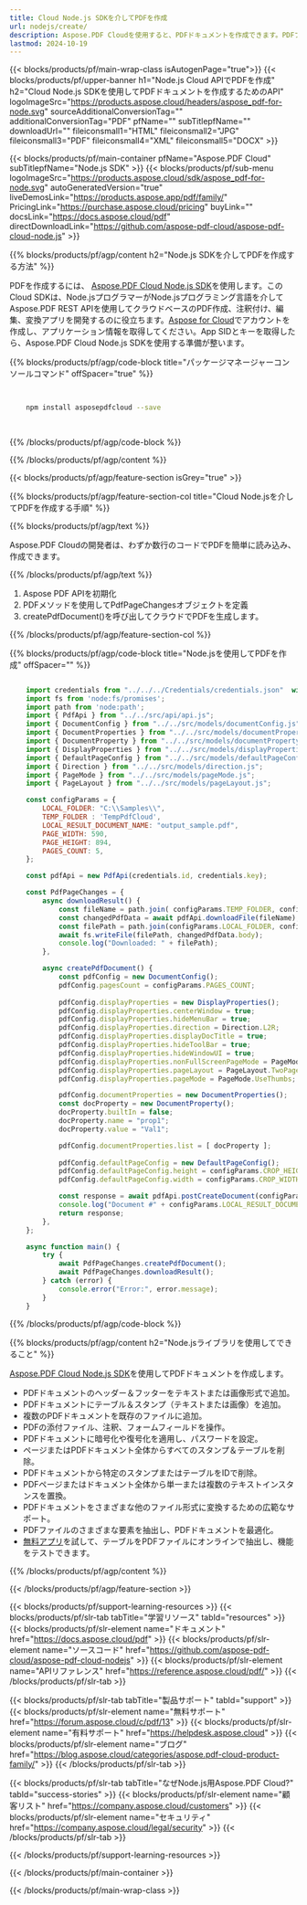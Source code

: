```yaml
---
title: Cloud Node.js SDKを介してPDFを作成
url: nodejs/create/
description: Aspose.PDF Cloudを使用すると、PDFドキュメントを作成できます。PDFファイルを作成するためのNode.jsソースコードを確認してください。
lastmod: 2024-10-19
---
```


{{< blocks/products/pf/main-wrap-class isAutogenPage="true">}}
{{< blocks/products/pf/upper-banner h1="Node.js Cloud APIでPDFを作成" h2="Cloud Node.js SDKを使用してPDFドキュメントを作成するためのAPI" logoImageSrc="https://products.aspose.cloud/headers/aspose_pdf-for-node.svg" sourceAdditionalConversionTag="" additionalConversionTag="PDF" pfName="" subTitlepfName="" downloadUrl="" fileiconsmall1="HTML" fileiconsmall2="JPG" fileiconsmall3="PDF" fileiconsmall4="XML" fileiconsmall5="DOCX" >}}

{{< blocks/products/pf/main-container pfName="Aspose.PDF Cloud" subTitlepfName="Node.js SDK" >}}
{{< blocks/products/pf/sub-menu logoImageSrc="https://products.aspose.cloud/sdk/aspose_pdf-for-node.svg"
autoGeneratedVersion="true"
liveDemosLink="https://products.aspose.app/pdf/family/" PricingLink="https://purchase.aspose.cloud/pricing" buyLink="" docsLink="https://docs.aspose.cloud/pdf"  directDownloadLink="https://github.com/aspose-pdf-cloud/aspose-pdf-cloud-node.js" >}}

{{% blocks/products/pf/agp/content h2="Node.js SDKを介してPDFを作成する方法" %}}

PDFを作成するには、
[Aspose.PDF Cloud Node.js SDK](https://products.aspose.cloud/pdf/nodejs/)を使用します。このCloud SDKは、Node.jsプログラマーがNode.jsプログラミング言語を介してAspose.PDF REST APIを使用してクラウドベースのPDF作成、注釈付け、編集、変換アプリを開発するのに役立ちます。[Aspose for Cloud](https://dashboard.aspose.cloud/#/apps)でアカウントを作成し、アプリケーション情報を取得してください。App SIDとキーを取得したら、Aspose.PDF Cloud Node.js SDKを使用する準備が整います。

{{% blocks/products/pf/agp/code-block title="パッケージマネージャーコンソールコマンド" offSpacer="true" %}}

```bash

     
    npm install asposepdfcloud --save
     
     

```

{{% /blocks/products/pf/agp/code-block %}}

{{% /blocks/products/pf/agp/content %}}

{{< blocks/products/pf/agp/feature-section isGrey="true" >}}

{{% blocks/products/pf/agp/feature-section-col title="Cloud Node.jsを介してPDFを作成する手順" %}}

{{% blocks/products/pf/agp/text %}}

Aspose.PDF Cloudの開発者は、わずか数行のコードでPDFを簡単に読み込み、作成できます。

{{% /blocks/products/pf/agp/text %}}

1. Aspose PDF APIを初期化
1. PDFメソッドを使用してPdfPageChangesオブジェクトを定義
1. createPdfDocument()を呼び出してクラウドでPDFを生成します。

{{% /blocks/products/pf/agp/feature-section-col %}}

{{% blocks/products/pf/agp/code-block title="Node.jsを使用してPDFを作成" offSpacer="" %}}

```js

    import credentials from "../../../Credentials/credentials.json"  with { type: "json" };    // json-file in this format: { "id": "*****", "key": "*******" }
    import fs from 'node:fs/promises';
    import path from 'node:path';
    import { PdfApi } from "../../src/api/api.js";
    import { DocumentConfig } from "../../src/models/documentConfig.js" 
    import { DocumentProperties } from "../../src/models/documentProperties.js"
    import { DocumentProperty } from "../../src/models/documentProperty.js"
    import { DisplayProperties } from "../../src/models/displayProperties.js"
    import { DefaultPageConfig } from "../../src/models/defaultPageConfig.js"
    import { Direction } from "../../src/models/direction.js";
    import { PageMode } from "../../src/models/pageMode.js";
    import { PageLayout } from "../../src/models/pageLayout.js";

    const configParams = {
        LOCAL_FOLDER: "C:\\Samples\\",
        TEMP_FOLDER : 'TempPdfCloud',
        LOCAL_RESULT_DOCUMENT_NAME: "output_sample.pdf",
        PAGE_WIDTH: 590,
        PAGE_HEIGHT: 894,
        PAGES_COUNT: 5,
    };

    const pdfApi = new PdfApi(credentials.id, credentials.key);

    const PdfPageChanges = {
        async downloadResult() {
            const fileName = path.join( configParams.TEMP_FOLDER, configParams.LOCAL_RESULT_DOCUMENT_NAME);
            const changedPdfData = await pdfApi.downloadFile(fileName);
            const filePath = path.join(configParams.LOCAL_FOLDER, configParams.LOCAL_RESULT_DOCUMENT_NAME);
            await fs.writeFile(filePath, changedPdfData.body);
            console.log("Downloaded: " + filePath);
        },

        async createPdfDocument() {
            const pdfConfig = new DocumentConfig();
            pdfConfig.pagesCount = configParams.PAGES_COUNT;
            
            pdfConfig.displayProperties = new DisplayProperties();
            pdfConfig.displayProperties.centerWindow = true;
            pdfConfig.displayProperties.hideMenuBar = true;
            pdfConfig.displayProperties.direction = Direction.L2R;
            pdfConfig.displayProperties.displayDocTitle = true;
            pdfConfig.displayProperties.hideToolBar = true;
            pdfConfig.displayProperties.hideWindowUI = true;
            pdfConfig.displayProperties.nonFullScreenPageMode = PageMode.UseThumbs;
            pdfConfig.displayProperties.pageLayout = PageLayout.TwoPageLeft;
            pdfConfig.displayProperties.pageMode = PageMode.UseThumbs;

            pdfConfig.documentProperties = new DocumentProperties();
            const docProperty = new DocumentProperty();
            docProperty.builtIn = false;
            docProperty.name = "prop1";
            docProperty.value = "Val1";

            pdfConfig.documentProperties.list = [ docProperty ];
            
            pdfConfig.defaultPageConfig = new DefaultPageConfig();
            pdfConfig.defaultPageConfig.height = configParams.CROP_HEIGHT;
            pdfConfig.defaultPageConfig.width = configParams.CROP_WIDTH;

            const response = await pdfApi.postCreateDocument(configParams.LOCAL_RESULT_DOCUMENT_NAME, pdfConfig, null, configParams.TEMP_FOLDER);
            console.log("Document #" + configParams.LOCAL_RESULT_DOCUMENT_NAME + " created.")
            return response;
        },
    };

    async function main() {
        try {
            await PdfPageChanges.createPdfDocument();
            await PdfPageChanges.downloadResult();
        } catch (error) {
            console.error("Error:", error.message);
        }
    }
```

{{% /blocks/products/pf/agp/code-block %}}

{{% blocks/products/pf/agp/content h2="Node.jsライブラリを使用してできること" %}}

[Aspose.PDF Cloud Node.js SDK](https://products.aspose.cloud/pdf/nodejs/)を使用してPDFドキュメントを作成します。

+ PDFドキュメントのヘッダー＆フッターをテキストまたは画像形式で追加。
+ PDFドキュメントにテーブル＆スタンプ（テキストまたは画像）を追加。
+ 複数のPDFドキュメントを既存のファイルに追加。
+ PDFの添付ファイル、注釈、フォームフィールドを操作。
+ PDFドキュメントに暗号化や復号化を適用し、パスワードを設定。
+ ページまたはPDFドキュメント全体からすべてのスタンプ＆テーブルを削除。
+ PDFドキュメントから特定のスタンプまたはテーブルをIDで削除。
+ PDFページまたはドキュメント全体から単一または複数のテキストインスタンスを置換。
+ PDFドキュメントをさまざまな他のファイル形式に変換するための広範なサポート。
+ PDFファイルのさまざまな要素を抽出し、PDFドキュメントを最適化。
+ [無料アプリ](https://products.aspose.app/pdf/table-extraction)を試して、テーブルをPDFファイルにオンラインで抽出し、機能をテストできます。

{{% /blocks/products/pf/agp/content %}}

{{< /blocks/products/pf/agp/feature-section >}}

{{< blocks/products/pf/support-learning-resources >}}
{{< blocks/products/pf/slr-tab tabTitle="学習リソース" tabId="resources" >}}
{{< blocks/products/pf/slr-element name="ドキュメント" href="https://docs.aspose.cloud/pdf" >}}
{{< blocks/products/pf/slr-element name="ソースコード" href="https://github.com/aspose-pdf-cloud/aspose-pdf-cloud-nodejs" >}}
{{< blocks/products/pf/slr-element name="APIリファレンス" href="https://reference.aspose.cloud/pdf/" >}}
{{< /blocks/products/pf/slr-tab >}}

{{< blocks/products/pf/slr-tab tabTitle="製品サポート" tabId="support" >}}
{{< blocks/products/pf/slr-element name="無料サポート" href="https://forum.aspose.cloud/c/pdf/13" >}}
{{< blocks/products/pf/slr-element name="有料サポート" href="https://helpdesk.aspose.cloud" >}}
{{< blocks/products/pf/slr-element name="ブログ" href="https://blog.aspose.cloud/categories/aspose.pdf-cloud-product-family/" >}}
{{< /blocks/products/pf/slr-tab >}}

{{< blocks/products/pf/slr-tab tabTitle="なぜNode.js用Aspose.PDF Cloud?" tabId="success-stories" >}}
{{< blocks/products/pf/slr-element name="顧客リスト" href="https://company.aspose.cloud/customers" >}}
{{< blocks/products/pf/slr-element name="セキュリティ" href="https://company.aspose.cloud/legal/security" >}}
{{< /blocks/products/pf/slr-tab >}}

{{< /blocks/products/pf/support-learning-resources >}}

<!-- aboutfile Ends -->

{{< /blocks/products/pf/main-container >}}

{{< /blocks/products/pf/main-wrap-class >}}



